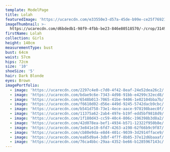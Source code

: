 ```yaml
---
template: ModelPage
title: Lolah
featuredImage: 'https://ucarecdn.com/e33550e3-d57a-45de-b99e-ce25f76921d5/'
imageThumbnail: >-
  https://ucarecdn.com/d6bdedb1-98f9-4fbb-be23-846e80518570/-/crop/3149x4630/499,0/-/preview/
firstName: Lolah
collection: Girls
height: 140cm
measurementType: bust
bust: 64cm
waist: 57cm
hips: 72cm
size: '10'
shoeSize: '5'
hair: Dark Blonde
eyes: Brown
imagePortfolio:
  - image: 'https://ucarecdn.com/2297c4e0-c7d0-4f42-8eaf-24e52dea26c2/'
  - image: 'https://ucarecdn.com/bdae9c6e-7343-4d98-91bb-e4299c32ecd8/'
  - image: 'https://ucarecdn.com/6548b013-7065-41be-9406-1e02104bba7b/'
  - image: 'https://ucarecdn.com/f6610d02-d56e-449d-9245-5742dacb9cbc/'
  - image: 'https://ucarecdn.com/b541d758-73e1-4ece-aace-978198baec0f/'
  - image: 'https://ucarecdn.com/11375a62-2ab4-497e-b19f-edd5bf9818d9/'
  - image: 'https://ucarecdn.com/1f180d43-cc59-40c4-806c-196398b3d8a2/'
  - image: 'https://ucarecdn.com/42d078ea-bef1-4934-b571-12322f950b8e/'
  - image: 'https://ucarecdn.com/3e841e10-6fd7-4263-a198-62f66b9c9f87/'
  - image: 'https://ucarecdn.com/cb80e9da-e8d4-401c-9039-3d2914fface9/'
  - image: 'https://ucarecdn.com/ea85d9a4-3dbf-4f7f-8b85-37e12d6baaaf/'
  - image: 'https://ucarecdn.com/76ca4bbc-29aa-4352-be66-b1285967143c/'
---
```


